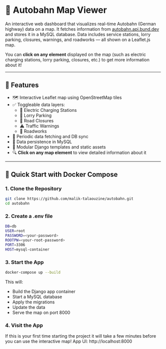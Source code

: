 # 🚧 Autobahn Map Viewer

An interactive web dashboard that visualizes real-time Autobahn (German highway) data on a map. It fetches information from [autobahn.api.bund.dev](https://autobahn.api.bund.dev/) and stores it in a MySQL database. Data includes service stations, lorry parking, closures, warnings, and roadworks — all shown on a Leaflet.js map.

You can **click on any element** displayed on the map (such as electric charging stations, lorry parking, closures, etc.) to get more information about it!

---

## 🌟 Features

- 🗺️ Interactive Leaflet map using OpenStreetMap tiles
- ✅ Toggleable data layers:
  - 🚉 Electric Charging Stations
  - 🚛 Lorry Parking
  - 🚧 Road Closures
  - ⚠️ Traffic Warnings
  - 🔨 Roadworks
- 🔄 Periodic data fetching and DB sync
- 💾 Data persistence in MySQL
- 🧩 Modular Django templates and static assets
- 🔍 **Click on any map element** to view detailed information about it

---

## 🐳 Quick Start with Docker Compose

### 1. Clone the Repository

```bash
git clone https://github.com/malik-talaouzine/autobahn.git
cd autobahn

```

### 2. Create a .env file
```bash
DB=db
USER=root
PASSWORD=<your-password>
ROOTPW=<your-root-password>
PORT=3306
HOST=mysql-container
```

### 3. Start the App
```bash
docker-compose up --build
```

This will:

- Build the Django app container
- Start a MySQL database
- Apply the migrations
- Update the data
- Serve the map on port 8000

### 4. Visit the App
If this is your first time starting the project it will take a few minutes before you can use the interactive map!
App UI: http://localhost:8000

